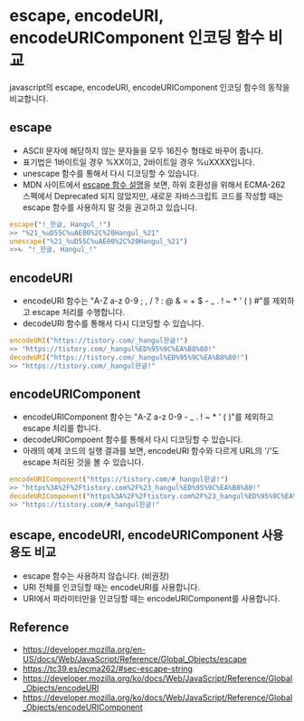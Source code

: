 # escape, encodeURI, encodeURIComponent 인코딩 함수 비교

javascript의 escape, encodeURI, encodeURIComponent 인코딩 함수의 동작을 비교합니다.



## escape

* ASCII 문자에 해당하지 않는 문자들을 모두 16진수 형태로 바꾸어 줍니다.
* 표기법은 1바이트일 경우 %XX이고, 2바이트일 경우 %uXXXX입니다.
* unescape 함수를 통해서 다시 디코딩할 수 있습니다.
* MDN 사이트에서  [escape 함수 설명](https://developer.mozilla.org/en-US/docs/Web/JavaScript/Reference/Global_Objects/escape)을 보면, 하위 호환성을 위해서 ECMA-262 스펙에서 Deprecated 되지 않았지만, 새로운 자바스크립트 코드를 작성할 때는 escape 함수를 사용하지 말 것을 권고하고 있습니다.

```javascript
escape("!_한글, Hangul_!")
>> "%21_%uD55C%uAE00%2C%20Hangul_%21"
unescape("%21_%uD55C%uAE00%2C%20Hangul_%21")
>>ㄴ "!_한글, Hangul_!"
```



## encodeURI

* encodeURI 함수는 "A-Z a-z 0-9 ; , / ? : @ & = + $ - _ . ! ~ * ' ( ) #"를 제외하고 escape 처리를 수행합니다.
* decodeURI 함수를 통해서 다시 디코딩할 수 있습니다.

```javascript
encodeURI("https://tistory.com/_hangul한글!")
>> "https://tistory.com/_hangul%ED%95%9C%EA%B8%80!"
decodeURI("https://tistory.com/_hangul%ED%95%9C%EA%B8%80!")
>> "https://tistory.com/_hangul한글!"
```



## encodeURIComponent

* encodeURIComponent 함수는 "A-Z a-z 0-9 - _ . ! ~ * ' ( )"를 제외하고 escape 처리를 합니다.
* decodeURICompoent 함수를 통해서  다시 디코딩할 수 있습니다.
* 아래의 예제 코드의 실행 결과를 보면, encodeURI 함수와 다르게 URL의 '/'도 escape 처리된 것을 볼 수 있습니다.

```javascript
encodeURIComponent("https://tistory.com/#_hangul한글!")
>> "https%3A%2F%2Ftistory.com%2F%23_hangul%ED%95%9C%EA%B8%80!"
decodeURIComponent("https%3A%2F%2Ftistory.com%2F%23_hangul%ED%95%9C%EA%B8%80!")
>> "https://tistory.com/#_hangul한글!"
```



## escape, encodeURI, encodeURIComponent 사용 용도 비교

* escape 함수는 사용하지 않습니다. (비권장)
* URI 전체를 인코딩할 때는 encodeURI를 사용합니다.
* URI에서 파라미터만을 인코딩할 때는 encodeURIComponent를 사용합니다.



## Reference

* https://developer.mozilla.org/en-US/docs/Web/JavaScript/Reference/Global_Objects/escape
* https://tc39.es/ecma262/#sec-escape-string
* https://developer.mozilla.org/ko/docs/Web/JavaScript/Reference/Global_Objects/encodeURI
* https://developer.mozilla.org/ko/docs/Web/JavaScript/Reference/Global_Objects/encodeURIComponent

